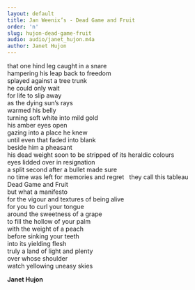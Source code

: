 ```yaml
---
layout: default
title: Jan Weenix’s - Dead Game and Fruit 		
order: 'n'
slug: hujon-dead-game-fruit
audio: audio/janet_hujon.m4a
author: Janet Hujon
---
```


that one hind leg caught in a snare  
hampering his leap back to freedom  
splayed against a tree trunk  
he could only wait   
for life to slip away   
as the dying sun’s rays   
warmed his belly   
turning soft white into mild gold  
his amber eyes open  
gazing into a place he knew  
until even that faded into blank  
beside him a pheasant   
his dead weight soon to be stripped of its heraldic colours  
eyes lidded over in resignation  
a split second after a bullet made sure   
no time was left for memories and regret
 
they call this tableau   
Dead Game and Fruit  
but what a manifesto   
for the vigour and textures of being alive   
for you to curl your tongue  
around the sweetness of a grape  
to fill the hollow of your palm   
with the weight of a peach  
before sinking your teeth   
into its yielding flesh   
truly a land of light and plenty  
over whose shoulder   
watch yellowing uneasy skies

**Janet Hujon**
